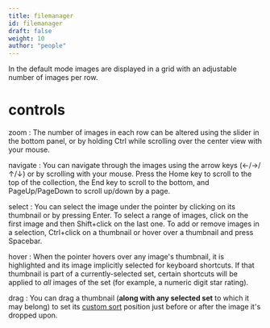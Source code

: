 ```yaml
---
title: filemanager
id: filemanager
draft: false
weight: 10
author: "people"
---
```


In the default mode images are displayed in a grid with an adjustable number of images per row.

# controls

zoom
: The number of images in each row can be altered using the slider in the bottom panel, or by holding Ctrl while scrolling over the center view with your mouse.

navigate
: You can navigate through the images using the arrow keys (←/→/↑/↓) or by scrolling with your mouse. Press the Home key to scroll to the top of the collection, the End key to scroll to the bottom, and PageUp/PageDown to scroll up/down by a page.

select
: You can select the image under the pointer by clicking on its thumbnail or by pressing Enter. To select a range of images, click on the first image and then Shift+click on the last one. To add or remove images in a selection, Ctrl+click on a thumbnail or hover over a thumbnail and press Spacebar.

hover
: When the pointer hovers over any image's thumbnail, it is highlighted and its image implicitly selected for keyboard shortcuts. If that thumbnail is part of a currently-selected set, certain shortcuts will be applied to _all_ images of the set (for example, a numeric digit star rating). 

drag
: You can drag a thumbnail (__along with any selected set__ to which it may belong) to set its [custom sort](../../lighttable/digital-asset-management/custom-sort.md) position just before or after the image it's dropped upon.
